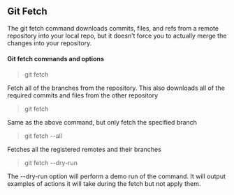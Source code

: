## Git Fetch

The git fetch command downloads commits, files, and refs from a remote repository into your local repo, but it doesn’t force you to actually merge the changes into your repository.

#### Git fetch commands and options

> git fetch <remote>

Fetch all of the branches from the repository. This also downloads all of the required commits and files from the other repository

> git fetch <remote> <branch>

Same as the above command, but only fetch the specified branch

> git fetch --all

Fetches all the registered remotes and their branches

> git fetch --dry-run

The --dry-run option will perform a demo run of the command. It will output examples of actions it will take during the fetch but not apply them.
